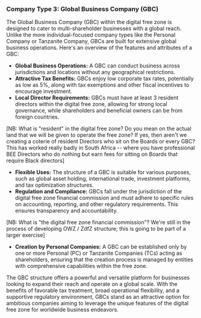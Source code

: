 ### Company Type 3: Global Business Company (GBC)

The Global Business Company (GBC) within the digital free zone is designed to cater to multi-shareholder businesses with a global reach. Unlike the more individual-focused company types like the Personal Company or Tanzanite Company, GBCs are built for extensive global business operations. Here's an overview of the features and attributes of a GBC:

- **Global Business Operations:** A GBC can conduct business across jurisdictions and locations without any geographical restrictions.
- **Attractive Tax Benefits:** GBCs enjoy low corporate tax rates, potentially as low as 5%, along with tax exemptions and other fiscal incentives to encourage investment.
- **Local Director Requirements:** GBCs must have at least 3 resident directors within the digital free zone, allowing for strong local governance, while shareholders and beneficial owners can be from foreign countries.

[NB:  What is "resident" in the digital free zone?  Do you mean on the actual land that we will be given to operate the free zone?  If yes, then aren't we creating a coterie of resident Directors who sit on the Boards or every GBC?  This has worked really badly in South Africa -- where you have professional BEE Directors who do nothing but earn fees for sitting on Boards that require Black directors]

- **Flexible Uses:** The structure of a GBC is suitable for various purposes, such as global asset holding, international trade, investment platforms, and tax optimization structures.
- **Regulation and Compliance:** GBCs fall under the jurisdiction of the digital free zone financial commission and must adhere to specific rules on accounting, reporting, and other regulatory requirements. This ensures transparency and accountability.

[NB:  What is "the digital free zone financial commission"?  We're still in the process of developing OWZ / ZdfZ structure; this is going to be part of a larger exercise]
  
- **Creation by Personal Companies:** A GBC can be established only by one or more Personal (PC) or Tanzanite Companies (TCs) acting as shareholders, ensuring that the creation process is managed by entities with comprehensive capabilities within the free zone.

The GBC structure offers a powerful and versatile platform for businesses looking to expand their reach and operate on a global scale. With the benefits of favorable tax treatment, broad operational flexibility, and a supportive regulatory environment, GBCs stand as an attractive option for ambitious companies aiming to leverage the unique features of the digital free zone for worldwide business endeavors.
